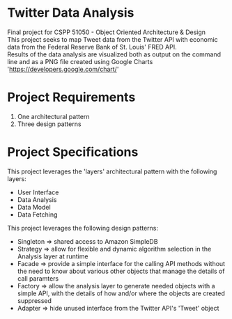 Twitter Data Analysis
===========

Final project for CSPP 51050 - Object Oriented Architecture & Design  
This project seeks to map Tweet data from the Twitter API with economic data from the Federal Reserve Bank of St. Louis' FRED API.  
Results of the data analysis are visualized both as output on the command line and as a PNG file created using Google Charts 'https://developers.google.com/chart/'


Project Requirements
===========
1. One architectural pattern
2. Three design patterns


Project Specifications
===========
This project leverages the 'layers' architectural pattern with the following layers:  
+ User Interface
+ Data Analysis
+ Data Model
+ Data Fetching


This project leverages the following design patterns:  
+ Singleton => shared access to Amazon SimpleDB
+ Strategy => allow for flexible and dynamic algorithm selection in the Analysis layer at runtime
+ Facade => provide a simple interface for the calling API methods without the need to know about various other objects that manage the details of call paramters
+ Factory => allow the analysis layer to generate needed objects with a simple API, with the details of how and/or where the objects are created suppressed
+ Adapter => hide unused interface from the Twitter API's 'Tweet' object